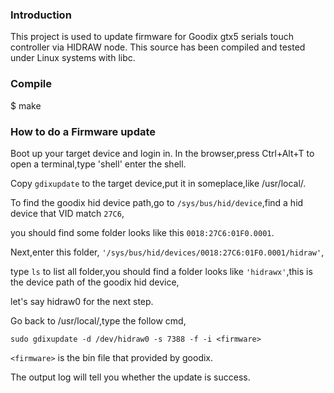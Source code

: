 ### Introduction
This project is used to update firmware for Goodix gtx5 serials touch
controller via HIDRAW node. This source has been compiled and tested under
Linux systems with libc.

### Compile
$ make

### How to do a Firmware update
Boot up your target device and login in.
In the browser,press Ctrl+Alt+T to open a terminal,type 'shell' enter the shell.

Copy `gdixupdate` to the target device,put it in someplace,like /usr/local/.

To find the goodix hid device path,go to `/sys/bus/hid/device`,find a hid device that VID match `27C6`,

you should find some folder looks like this `0018:27C6:01F0.0001`.

Next,enter this folder, `'/sys/bus/hid/devices/0018:27C6:01F0.0001/hidraw'`,

type `ls` to list all folder,you should find a folder looks like `'hidrawx'`,this is the device path of the goodix hid device,

let's say hidraw0 for the next step.

Go back to /usr/local/,type the follow cmd,

    sudo gdixupdate -d /dev/hidraw0 -s 7388 -f -i <firmware>

`<firmware>` is the bin file that provided by goodix.

The output log will tell you whether the update is success.

